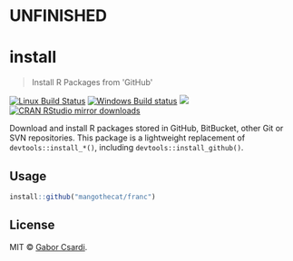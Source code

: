 # **UNFINISHED**

# install

> Install R Packages from 'GitHub'

[![Linux Build Status](https://travis-ci.org/MangoTheCat/install.svg?branch=master)](https://travis-ci.org/MangoTheCat/install)
[![Windows Build status](https://ci.appveyor.com/api/projects/status/github/MangoTheCat/install?svg=true)](https://ci.appveyor.com/project/MangoTheCat/install)
[![](http://www.r-pkg.org/badges/version/install)](http://www.r-pkg.org/pkg/install)
[![CRAN RStudio mirror downloads](http://cranlogs.r-pkg.org/badges/install)](http://www.r-pkg.org/pkg/install)

Download and install R packages stored in GitHub, BitBucket, other Git or
SVN repositories. This package is a lightweight replacement of
`devtools::install_*()`, including `devtools::install_github()`.

## Usage

```r
install::github("mangothecat/franc")
```

## License

MIT © [Gabor Csardi](https://github.com/MangoTheCat).
